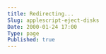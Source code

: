 ```yaml
---
title: Redirecting...
Slug: applescript-eject-disks
Date: 2000-01-24 17:00
Type: page
Published: true
---
```


<script type="text/javascript">
	var theAddress = "http://lawrenceting.tk/applescript#Disks"
	document.write("Redirecting to " + theAddress);
	window.location = theAddress
</script>